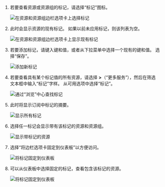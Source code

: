 1. 若要查看资源或资源组的标记，请选择“标记”图标。 
   
     ![在资源和资源组边栏选项卡上选择标记](./media/resource-manager-tag-resources/select-tag-icon.png)
2. 此时会显示资源的现有标记。 如果以前未应用标记，则该列表为空。 

     ![在资源和资源组边栏选项卡上显示现有标记](./media/resource-manager-tag-resources/existing-tags.png)
3. 若要添加标记，请键入键和值，或者从下拉菜单中选择一个现有的键和值。 选择“保存”。

     ![添加新标记](./media/resource-manager-tag-resources/tag-resources.png)
3. 若要查看具有某个标记值的所有资源，请选择 **>**（“更多服务”），然后在筛选文本框中输入“标记”字样。 从可用选项中选择“标记”。
   
     ![通过“浏览”中心查找标记](./media/resource-manager-tag-resources/browse-tags.png)
4. 此时将显示订阅中标记的摘要。
   
     ![显示所有标记](./media/resource-manager-tag-resources/tag-taxonomy.png)
5. 选择任一标记会显示带有该标记的资源和资源组。
   
     ![显示带标记的资源](./media/resource-manager-tag-resources/show-tagged-resources.png)
6. 选择“将边栏选项卡固定到仪表板”以方便访问。
   
     ![将标记固定到仪表板](./media/resource-manager-tag-resources/pin-tag.png)
7. 可以从仪表板中选择固定的标记，查看包含该标记的资源。

     ![将标记固定到仪表板](./media/resource-manager-tag-resources/show-pinned-tag.png)
